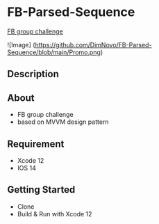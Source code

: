 # FB-Parsed-Sequence
[FB group challenge](https://bit.ly/2NSG7xN)

![Image] (https://github.com/DimNovo/FB-Parsed-Sequence/blob/main/Promo.png)

## Description

## About
- FB group challenge 
- based on MVVM design pattern

## Requirement
- Xcode 12
- IOS 14

## Getting Started
- Clone
- Build & Run with Xcode 12
